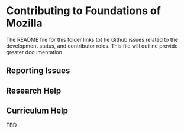 # Contributing to Foundations of Mozilla

The README file for this folder links tot he Github issues related to the development status, and contributor roles.  This file will outline provide greater documentation.  

## Reporting Issues

## Research Help

## Curriculum Help

TBD
